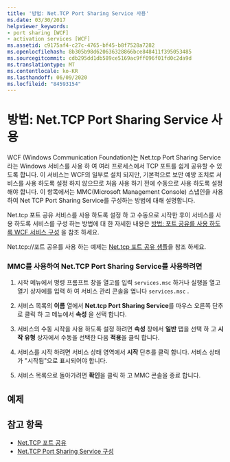 ```yaml
---
title: '방법: Net.TCP Port Sharing Service 사용'
ms.date: 03/30/2017
helpviewer_keywords:
- port sharing [WCF]
- activation services [WCF]
ms.assetid: c9175af4-c27c-4765-bf45-b8f7528a7282
ms.openlocfilehash: 8b305b98d620636328866bce848411f395053485
ms.sourcegitcommit: cdb295dd1db589ce5169ac9ff096f01fd0c2da9d
ms.translationtype: MT
ms.contentlocale: ko-KR
ms.lasthandoff: 06/09/2020
ms.locfileid: "84593154"
---
```

# <a name="how-to-enable-the-nettcp-port-sharing-service"></a>방법: Net.TCP Port Sharing Service 사용
WCF (Windows Communication Foundation)는 Net.tcp Port Sharing Service 라는 Windows 서비스를 사용 하 여 여러 프로세스에서 TCP 포트를 쉽게 공유할 수 있도록 합니다. 이 서비스는 WCF의 일부로 설치 되지만, 기본적으로 보안 예방 조치로 서비스를 사용 하도록 설정 하지 않으므로 처음 사용 하기 전에 수동으로 사용 하도록 설정 해야 합니다. 이 항목에서는 MMC(Microsoft Management Console) 스냅인을 사용하여 Net TCP Port Sharing Service를 구성하는 방법에 대해 설명합니다.  
  
 Net.tcp 포트 공유 서비스를 사용 하도록 설정 하 고 수동으로 시작한 후이 서비스를 사용 하도록 서비스를 구성 하는 방법에 대 한 자세한 내용은 [방법: 포트 공유를 사용 하도록 WCF 서비스 구성](how-to-configure-a-wcf-service-to-use-port-sharing.md) 을 참조 하세요.  
  
 Net.tcp://포트 공유를 사용 하는 예제는 [Net.tcp 포트 공유 샘플](../samples/net-tcp-port-sharing-sample.md)을 참조 하세요.  
  
### <a name="to-enable-the-nettcp-port-sharing-service-using-mmc"></a>MMC를 사용하여 Net.TCP Port Sharing Service를 사용하려면  
  
1. 시작 메뉴에서 명령 프롬프트 창을 열고를 입력 `services.msc` 하거나 실행을 열고 열기 상자에를 입력 하 여 서비스 관리 콘솔을 엽니다 `services.msc` .  
  
2. 서비스 목록의 **이름** 열에서 **Net.tcp Port Sharing Service**를 마우스 오른쪽 단추로 클릭 하 고 메뉴에서 **속성** 을 선택 합니다.  
  
3. 서비스의 수동 시작을 사용 하도록 설정 하려면 **속성** 창에서 **일반** 탭을 선택 하 고 **시작 유형** 상자에서 수동을 선택한 다음 **적용**을 클릭 합니다.  
  
4. 서비스를 시작 하려면 서비스 상태 영역에서 **시작** 단추를 클릭 합니다. 서비스 상태가 "시작됨"으로 표시되어야 합니다.  
  
5. 서비스 목록으로 돌아가려면 **확인**을 클릭 하 고 MMC 콘솔을 종료 합니다.  
  
## <a name="example"></a>예제  
  
## <a name="see-also"></a>참고 항목

- [Net.TCP 포트 공유](net-tcp-port-sharing.md)
- [Net.TCP Port Sharing Service 구성](configuring-the-net-tcp-port-sharing-service.md)
